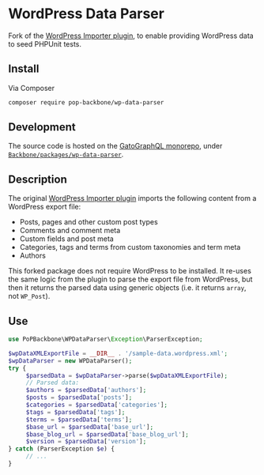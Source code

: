 # WordPress Data Parser

<!--
[![Build Status][ico-travis]][link-travis]
[![Quality Score][ico-code-quality]][link-code-quality]
[![Software License][ico-license]](LICENSE.md)
[![Latest Version on Packagist][ico-version]][link-packagist]
[![Coverage Status][ico-scrutinizer]][link-scrutinizer]
[![Total Downloads][ico-downloads]][link-downloads]
-->

Fork of the [WordPress Importer plugin](https://wordpress.org/plugins/wordpress-importer/), to enable providing WordPress data to seed PHPUnit tests.

## Install

Via Composer

``` bash
composer require pop-backbone/wp-data-parser
```

## Development

The source code is hosted on the [GatoGraphQL monorepo](https://github.com/GatoGraphQL/GatoGraphQL), under [`Backbone/packages/wp-data-parser`](https://github.com/GatoGraphQL/GatoGraphQL/tree/master/layers/Backbone/packages/wp-data-parser).

## Description

The original [WordPress Importer plugin](https://wordpress.org/plugins/wordpress-importer/) imports the following content from a WordPress export file:

- Posts, pages and other custom post types
- Comments and comment meta
- Custom fields and post meta
- Categories, tags and terms from custom taxonomies and term meta
- Authors

This forked package does not require WordPress to be installed. It re-uses the same logic from the plugin to parse the export file from WordPress, but then it returns the parsed data using generic objects (i.e. it returns `array`, not `WP_Post`).

## Use

```php
use PoPBackbone\WPDataParser\Exception\ParserException;

$wpDataXMLExportFile = __DIR__ . '/sample-data.wordpress.xml';
$wpDataParser = new WPDataParser();
try {
     $parsedData = $wpDataParser->parse($wpDataXMLExportFile);
     // Parsed data:
     $authors = $parsedData['authors'];
     $posts = $parsedData['posts'];
     $categories = $parsedData['categories'];
     $tags = $parsedData['tags'];
     $terms = $parsedData['terms'];
     $base_url = $parsedData['base_url'];
     $base_blog_url = $parsedData['base_blog_url'];
     $version = $parsedData['version'];
} catch (ParserException $e) {
     // ...
}
```
